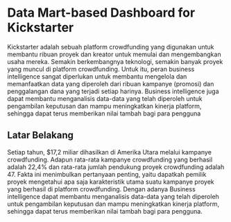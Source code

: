 # Data Mart-based Dashboard for Kickstarter
Kickstarter adalah sebuah platform crowdfunding yang digunakan untuk membantu ribuan proyek dan kreator untuk memulai dan mengembangkan usaha mereka. Semakin berkembangnya teknologi, semakin banyak proyek yang muncul di platform crowdfunding. Untuk itu, peran business intelligence sangat diperlukan untuk membantu mengelola dan memanfaatkan data yang diperoleh dari ribuan kampanye (promosi) dan penggalangan dana yang terjadi setiap harinya. Business intelligence juga dapat membantu menganalisis data-data  yang telah diperoleh untuk pengambilan keputusan dan mampu meningkatkan kinerja platform, sehingga dapat terus memberikan nilai tambah bagi para pengguna

## Latar Belakang
Setiap tahun, $17,2 miliar dihasilkan di Amerika Utara melalui kampanye crowdfunding. Adapun rata-rata kampanye crowdfunding yang berhasil adalah 22,4% dan rata-rata jumlah pendukung proyek crowdfunding adalah 47. Fakta ini menimbulkan pertanyaan penting, yaitu dapatkah pemilik proyek mengetahui apa saja karakteristik utama suatu kampanye proyek yang berhasil di platform crowdfunding. Dengan adanya Business intelligence dapat membantu menganalisis data-data  yang telah diperoleh untuk pengambilan keputusan dan mampu meningkatkan kinerja platform, sehingga dapat terus memberikan nilai tambah bagi para pengguna. 

##
